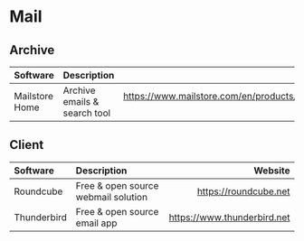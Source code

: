 # Mail

## Archive

| Software       | Description                  | Website                                              |
| :------------- | :--------------------------- | ---------------------------------------------------: |
| Mailstore Home | Archive emails & search tool | https://www.mailstore.com/en/products/mailstore-home |

## Client

| Software    | Description                         | Website                     |
| :---------- | :---------------------------------- | --------------------------: |
| Roundcube   | Free & open source webmail solution | https://roundcube.net       |
| Thunderbird | Free & open source email app        | https://www.thunderbird.net |